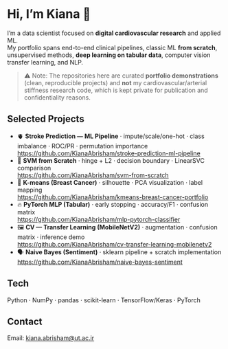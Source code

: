 # Hi, I’m Kiana 👋

I’m a data scientist focused on **digital cardiovascular research** and applied ML.  
My portfolio spans end-to-end clinical pipelines, classic ML **from scratch**, unsupervised methods, **deep learning on tabular data**, computer vision transfer learning, and NLP.

> ⚠️ Note: The repositories here are curated **portfolio demonstrations** (clean, reproducible projects) and **not** my cardiovascular/arterial stiffness research code, which is kept private for publication and confidentiality reasons.

## Selected Projects
- 🫀 **Stroke Prediction — ML Pipeline** · impute/scale/one-hot · class imbalance · ROC/PR · permutation importance  
  https://github.com/KianaAbrisham/stroke-prediction-ml-pipeline
- 📐 **SVM from Scratch** · hinge + L2 · decision boundary · LinearSVC comparison  
  https://github.com/KianaAbrisham/svm-from-scratch
- 🧩 **K-means (Breast Cancer)** · silhouette · PCA visualization · label mapping  
  https://github.com/KianaAbrisham/kmeans-breast-cancer-portfolio
- 🔥 **PyTorch MLP (Tabular)** · early stopping · accuracy/F1 · confusion matrix  
  https://github.com/KianaAbrisham/mlp-pytorch-classifier
- 🖼️ **CV — Transfer Learning (MobileNetV2)** · augmentation · confusion matrix · inference demo  
  https://github.com/KianaAbrisham/cv-transfer-learning-mobilenetv2
- 🗣️ **Naive Bayes (Sentiment)** · sklearn pipeline + scratch implementation  
  https://github.com/KianaAbrisham/naive-bayes-sentiment

## Tech
Python · NumPy · pandas · scikit-learn · TensorFlow/Keras · PyTorch  

## Contact
Email: kiana.abrisham@ut.ac.ir
